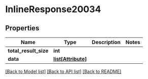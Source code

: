 # InlineResponse20034

## Properties
Name | Type | Description | Notes
------------ | ------------- | ------------- | -------------
**total_result_size** | **int** |  | 
**data** | [**list[Attribute]**](Attribute.md) |  | 

[[Back to Model list]](../README.md#documentation-for-models) [[Back to API list]](../README.md#documentation-for-api-endpoints) [[Back to README]](../README.md)


